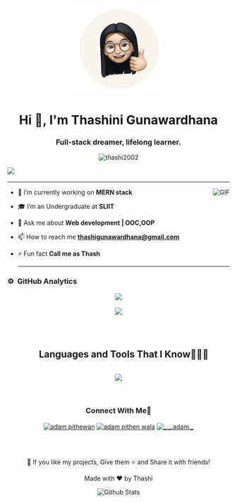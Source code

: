 <p align="center">
    <img width="200" src="https://github.com/Kathryn-Jie/Kathryn-Jie/blob/main/kathryn.png">
</p>

<h1 align="center">Hi 👋, I'm Thashini Gunawardhana</h1>
<h3 align="center">Full-stack dreamer, lifelong learner.</h3>

<p align="center"> <img src="https://komarev.com/ghpvc/?username=thashi2002&label=Profile%20views&color=0e75b6&style=flat" alt="thashi2002" /> </p>
<img src="https://github.com/sourabmaity/sourabmaity/blob/main/header_.png" >

---
<img align="right" alt="GIF" height="160px" src="https://media.giphy.com/media/du3J3cXyzhj75IOgvA/giphy.gif" />

- 🔭 I’m currently working on **MERN stack**

- 🎓 I’m an Undergraduate at **SLIIT**

- 💬 Ask me about **Web development | OOC,OOP**

- 📫 How to reach me **thashigunawardhana@gmail.com**

- ⚡ Fun fact **Call me as Thash**

  ---

### ⚙️ &nbsp;GitHub Analytics

<p align="center">
  <a href="https://github.com/Thashi2002">
    <img height="180em" src="https://github-readme-stats-eight-theta.vercel.app/api?username=Thashi2002&show_icons=true&theme=algolia&include_all_commits=true&count_private=true"/>
  </a>

</p>

<p align="center">
  <img height="180em" src="https://github-readme-streak-stats.herokuapp.com/?user=AdityaKanoi2001&theme=dark&hide_border=true"/>
</p>


<br>
<div id="user-content-toc">
  <ul align="center">
    <summary><h2 style="display: inline-block">Languages and Tools That I Know👨🏻‍💻</h2></summary>
  </ul>
</div>
<!--tech stack icons-->
<p align="center">
  <a href="https://skillicons.dev">
    <img src="https://skillicons.dev/icons?i=git,aws,cpp,css,express,figma,firebase,github,html,java,js,linux,mongodb,mysql,nodejs,postman,react,vscode,kubernetes&perline=14" />
  </a>
</p>

<br>
<h3 align="center">Connect With Me🤝</h3>
<p align="center">
  <a href="https://www.linkedin.com/in/adam-pithewan/" target="blank"><img align="center"
      src="https://raw.githubusercontent.com/rahuldkjain/github-profile-readme-generator/master/src/images/icons/Social/linked-in-alt.svg"
      alt="adam pithewan" height="30" width="40" /></a>
  <a href="https://fb.com/Thashini Gunawardhana" target="blank"><img align="center"
      src="https://raw.githubusercontent.com/rahuldkjain/github-profile-readme-generator/master/src/images/icons/Social/facebook.svg"
      alt="adam pithen wala" height="30" width="40" /></a>
  <a href="https://instagram.com/thashi_gunawardhana" target="blank"><img align="center"
      src="https://raw.githubusercontent.com/rahuldkjain/github-profile-readme-generator/master/src/images/icons/Social/instagram.svg"
      alt="_._.adam._" height="30" width="40" /></a>
  
</p>
<br>
<br>
<p align="center">🤍 If you like my projects, Give them ⭐ and Share it with friends!</p>
</p>
<p align="center">Made with ❤️ by Thashi</p>


<p align="center">
        <img src="https://raw.githubusercontent.com/bornmay/bornmay/Update/svg/Bottom.svg" alt="Github Stats" />
</p>
